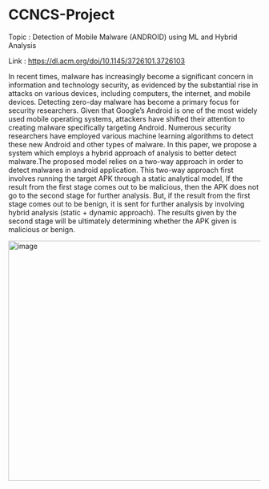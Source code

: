 # CCNCS-Project

Topic : Detection of Mobile Malware (ANDROID) using ML and Hybrid Analysis

Link : https://dl.acm.org/doi/10.1145/3726101.3726103

In recent times, malware has increasingly become a significant concern in information and technology security, as evidenced by the substantial rise in attacks on various devices, including computers, the internet, and mobile devices. Detecting zero-day malware has become a primary focus for security researchers. Given that Google’s Android is one of the most widely used mobile operating systems, attackers have shifted their attention to creating malware specifically targeting Android. Numerous security researchers have employed various machine learning algorithms to detect these new Android and other types of malware. In this paper, we propose a system which employs a hybrid approach of analysis to better detect malware.The proposed model relies on a two-way approach in order to detect malwares in android application. This two-way approach first involves running the target APK through a static analytical model, If the result from the first stage comes out to be malicious, then the APK does not go to the second stage for further analysis. But, if the result from the first stage comes out to be benign, it is sent for further analysis by involving hybrid analysis (static + dynamic approach). The results given by the second stage will be ultimately determining whether the APK given is malicious or benign.

<img width="1184" height="480" alt="image" src="https://github.com/user-attachments/assets/97e000b0-4311-49e6-a043-e3d666af6317" />





